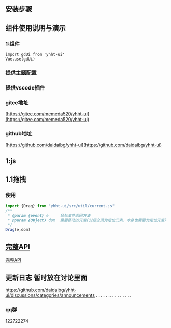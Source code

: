 <!--
 * @Author: daidai
 * @Date: 2021-09-16 09:20:55
 * @LastEditors: Please set LastEditors
 * @LastEditTime: 2022-05-17 11:16:37
 * @FilePath: \yhht-ui\yhht-ui\README.md
-->





## 安装步骤


## 组件使用说明与演示

### 1:组件

```vue
import gdUi from 'yhht-ui'
Vue.use(gdUi)

```
### 提供主题配置 
### 提供vscode插件

### gitee地址

[https://gitee.com/memeda520/yhht-ui](https://gitee.com/memeda520/yhht-ui)

### github地址

[https://github.com/daidaibg/yhht-ui](https://github.com/daidaibg/yhht-ui)

## 1:js

## 1.1拖拽

### 使用

```js
import {Drag} from "yhht-ui/src/util/current.js"
/**
 * @param {event} e     鼠标事件返回方法
 * @param {Object} dom  需要移动的元素(父级必须为定位元素，本身也需要为定位元素) 
 */
Drag(e,dom)
```



##  [完整API](http://www.eheretop.com:18080/yhht-ui/#/components/table-ele)
 [完整API](http://www.eheretop.com:18080/yhht-ui/#/components/table-ele)

## 更新日志 暂时放在讨论里面
https://github.com/daidaibg/yhht-ui/discussions/categories/announcements
.
.
.
.
.
..
.
.
.
.
.
.
.
.
 ### qq群
 122722274








